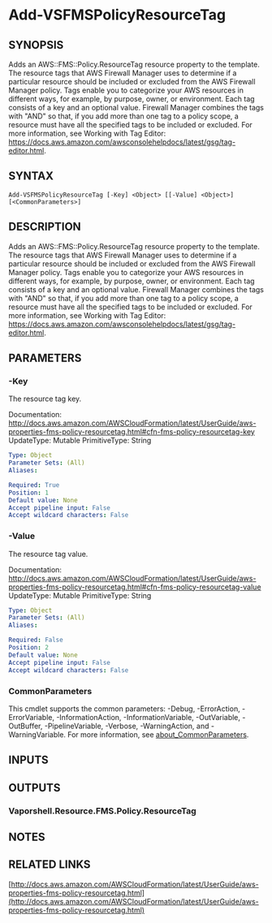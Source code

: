 # Add-VSFMSPolicyResourceTag

## SYNOPSIS
Adds an AWS::FMS::Policy.ResourceTag resource property to the template.
The resource tags that AWS Firewall Manager uses to determine if a particular resource should be included or excluded from the AWS Firewall Manager policy.
Tags enable you to categorize your AWS resources in different ways, for example, by purpose, owner, or environment.
Each tag consists of a key and an optional value.
Firewall Manager combines the tags with "AND" so that, if you add more than one tag to a policy scope, a resource must have all the specified tags to be included or excluded.
For more information, see Working with Tag Editor: https://docs.aws.amazon.com/awsconsolehelpdocs/latest/gsg/tag-editor.html.

## SYNTAX

```
Add-VSFMSPolicyResourceTag [-Key] <Object> [[-Value] <Object>] [<CommonParameters>]
```

## DESCRIPTION
Adds an AWS::FMS::Policy.ResourceTag resource property to the template.
The resource tags that AWS Firewall Manager uses to determine if a particular resource should be included or excluded from the AWS Firewall Manager policy.
Tags enable you to categorize your AWS resources in different ways, for example, by purpose, owner, or environment.
Each tag consists of a key and an optional value.
Firewall Manager combines the tags with "AND" so that, if you add more than one tag to a policy scope, a resource must have all the specified tags to be included or excluded.
For more information, see Working with Tag Editor: https://docs.aws.amazon.com/awsconsolehelpdocs/latest/gsg/tag-editor.html.

## PARAMETERS

### -Key
The resource tag key.

Documentation: http://docs.aws.amazon.com/AWSCloudFormation/latest/UserGuide/aws-properties-fms-policy-resourcetag.html#cfn-fms-policy-resourcetag-key
UpdateType: Mutable
PrimitiveType: String

```yaml
Type: Object
Parameter Sets: (All)
Aliases:

Required: True
Position: 1
Default value: None
Accept pipeline input: False
Accept wildcard characters: False
```

### -Value
The resource tag value.

Documentation: http://docs.aws.amazon.com/AWSCloudFormation/latest/UserGuide/aws-properties-fms-policy-resourcetag.html#cfn-fms-policy-resourcetag-value
UpdateType: Mutable
PrimitiveType: String

```yaml
Type: Object
Parameter Sets: (All)
Aliases:

Required: False
Position: 2
Default value: None
Accept pipeline input: False
Accept wildcard characters: False
```

### CommonParameters
This cmdlet supports the common parameters: -Debug, -ErrorAction, -ErrorVariable, -InformationAction, -InformationVariable, -OutVariable, -OutBuffer, -PipelineVariable, -Verbose, -WarningAction, and -WarningVariable. For more information, see [about_CommonParameters](http://go.microsoft.com/fwlink/?LinkID=113216).

## INPUTS

## OUTPUTS

### Vaporshell.Resource.FMS.Policy.ResourceTag
## NOTES

## RELATED LINKS

[http://docs.aws.amazon.com/AWSCloudFormation/latest/UserGuide/aws-properties-fms-policy-resourcetag.html](http://docs.aws.amazon.com/AWSCloudFormation/latest/UserGuide/aws-properties-fms-policy-resourcetag.html)

